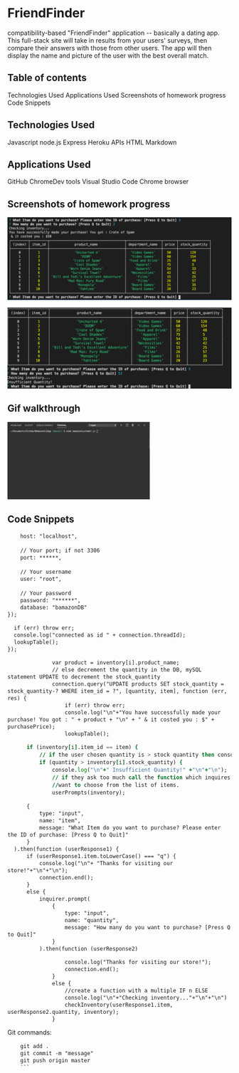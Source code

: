 # FriendFinder
compatibility-based "FriendFinder" application -- basically a dating app. This full-stack site will take in results from your users' surveys, then compare their answers with those from other users. The app will then display the name and picture of the user with the best overall match.

## Table of contents
Technologies Used
Applications Used
Screenshots of homework progress
Code Snippets

## Technologies Used
Javascript
node.js
Express
Heroku
APIs
HTML
Markdown

## Applications Used
GitHub
ChromeDev tools
Visual Studio Code
Chrome browser

## Screenshots of homework progress

![Code progression Final](https://github.com/krishnaaddala/BAmazonCLIApp/blob/master/Images/Working_code_1.png "Working code1")

![Code progression Final](https://github.com/krishnaaddala/BAmazonCLIApp/blob/master/Images/Working_code_2.png "Working Code2")


## Gif walkthrough

![Giphy](https://github.com/krishnaaddala/BAmazonCLIApp/blob/master/Images/FinalGify.gif)


## Code Snippets

```var connection = mysql.createConnection({
    host: "localhost",

    // Your port; if not 3306
    port: ******,

    // Your username
    user: "root",

    // Your password
    password: "******",
    database: "bamazonDB"
});
  ```

  ```connection.connect(function (err) {
    if (err) throw err;
    console.log("connected as id " + connection.threadId);
    lookupTable();
});
  ```

  ``` var purchasePrice = parseInt(inventory[i].price) * quantity;
                var product = inventory[i].product_name;
                // else decrement the quantity in the DB, mySQL statement UPDATE to decrement the stock_quantity
                connection.query("UPDATE products SET stock_quantity = stock_quantity-? WHERE item_id = ?", [quantity, item], function (err, res) {
                    if (err) throw err;
                    console.log("\n"+"You have successfully made your purchase! You got : " + product + "\n" + " & it costed you : $" + purchasePrice);
                    lookupTable();
  ```
  ```for (i = 0; i < inventory.length; i++) {
        if (inventory[i].item_id == item) {
            // if the user chosen quantity is > stock quantity then console.log ("insufficient quantity")
            if (quantity > inventory[i].stock_quantity) {
                console.log("\n"+" Insufficient Quantity!" +"\n"+"\n");
                // if they ask too much call the function which inquires the user from the start on what they 
                //want to choose from the list of items.
                userPrompts(inventory);
  ```
  ```    inquirer.prompt(
        {
            type: "input",
            name: "item",
            message: "What Item do you want to purchase? Please enter the ID of purchase: [Press Q to Quit]"
        }
    ).then(function (userResponse1) {
        if (userResponse1.item.toLowerCase() === "q") {
            console.log("\n"+ "Thanks for visiting our store!"+"\n"+"\n");
            connection.end();
        }
        else {
            inquirer.prompt(
                {
                    type: "input",
                    name: "quantity",
                    message: "How many do you want to purchase? [Press Q to Quit]"
                }
            ).then(function (userResponse2)
  ```
  ```if (userResponse2.quantity.toLowerCase() === "q") {
                    console.log("Thanks for visiting our store!");
                    connection.end();
                }
                else {
                    //create a function with a multiple IF n ELSE
                    console.log("\n"+"Checking inventory..."+"\n"+"\n")
                    checkInventory(userResponse1.item, userResponse2.quantity, inventory);
                }
  ```
Git commands:

```git status
    git add .
    git commit -m "message"
    git push origin master
    ```